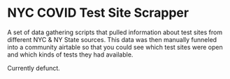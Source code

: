 # NYC COVID Test Site Scrapper
A set of data gathering scripts that pulled information about test sites from different NYC & NY State sources. This data was then manually funneled into a community airtable so that you could see which test sites were open and which kinds of tests they had available. 

Currently defunct.
